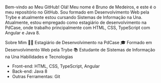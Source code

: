 Bem-vindo ao Meu GitHub!
Olá! Meu nome é Bruno de Medeiros, e este é o meu repositório no GitHub. Sou formado em Desenvolvimento Web pela Trybe e atualmente estou cursando Sistemas de Informação na Una. Atualmente, estou empregado como estagiário de desenvolvimento na PdCase, onde trabalho principalmente com HTML, CSS, TypeScript com Angular e Java 8.

Sobre Mim
👨‍💻 Estagiário de Desenvolvimento na PdCase
🎓 Formado em Desenvolvimento Web pela Trybe
📚 Estudante de Sistemas de Informação na Una
Habilidades e Tecnologias
* Front-end: HTML, CSS, TypeScript, Angular
* Back-end: Java 8
* Outras Ferramentas: Git
